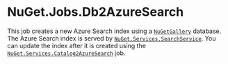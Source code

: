 # NuGet.Jobs.Db2AzureSearch

This job creates a new Azure Search index using a [`NuGetGallery`](https://github.com/nuget/nugetgallery) database. The Azure Search index is served by [`NuGet.Services.SearchService`](../NuGet.Services.SearchService/readme.md). You can update the index after it is created using the [`NuGet.Services.Catalog2AzureSearch`](../NuGet.Jobs.Catalog2AzureSearch/readme.md) job. 